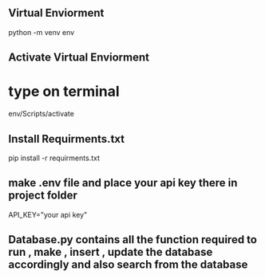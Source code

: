 ## Virtual Enviorment

python -m venv env

## Activate Virtual Enviorment
# type on terminal 

env/Scripts/activate

## Install Requirments.txt
pip install -r requirments.txt


## make .env file and place your api key there in project folder 

API_KEY="your api key"


## Database.py contains all the function required to run , make , insert , update the database accordingly and also search from the database 



